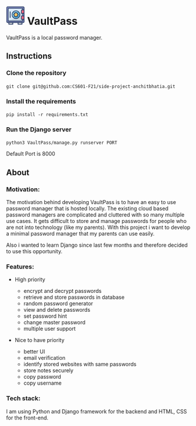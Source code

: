 # <img src="/VaultPass/VaultPass/static/vault.png" width="50" height="50">  VaultPass


 
VaultPass is a local password manager.


## Instructions

### Clone the repository

`git clone git@github.com:CS601-F21/side-project-anchitbhatia.git`

### Install the requirements

`pip install -r requirements.txt`

### Run the Django server

`python3 VaultPass/manage.py runserver PORT`

Default Port is 8000


## About

### Motivation:
The motivation behind developing VaultPass is to have an easy to use password manager that is hosted locally. The existing cloud based 
password managers are complicated and cluttered with so many multiple use cases. It gets difficult to store and manage passwords for people 
who are not into technology (like my parents). With this project i want to develop a minimal password manager that my parents can use easily.

Also i wanted to learn Django since last few months and therefore decided to use this opportunity.


### Features:
* High priority
  * encrypt and decrypt passwords
  * retrieve and store passwords in database
  * random password generator
  * view and delete passwords
  * set password hint
  * change master password
  * multiple user support
  
* Nice to have priority 
  * better UI
  * email verification
  * identify stored websites with same passwords
  * store notes securely
  * copy password
  * copy username

### Tech stack:
I am using Python and Django framework for the backend and HTML, CSS for the front-end.
